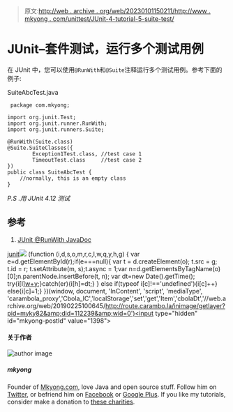 > 原文:[http://web . archive . org/web/20230101150211/http://www . mkyong . com/unittest/JUnit-4-tutorial-5-suite-test/](http://web.archive.org/web/20230101150211/http://www.mkyong.com/unittest/junit-4-tutorial-5-suite-test/)

# JUnit–套件测试，运行多个测试用例

在 JUnit 中，您可以使用`@RunWith`和`@Suite`注释运行多个测试用例。参考下面的例子:

SuiteAbcTest.java

```
 package com.mkyong;

import org.junit.Test;
import org.junit.runner.RunWith;
import org.junit.runners.Suite;

@RunWith(Suite.class)
@Suite.SuiteClasses({
        Exception1Test.class, //test case 1
        TimeoutTest.class     //test case 2
})
public class SuiteAbcTest {
	//normally, this is an empty class
} 
```

*P.S .用 JUnit 4.12 测试*

## 参考

1.  [JUnit @RunWith JavaDoc](http://web.archive.org/web/20190225100645/http://junit.org/junit4/javadoc/4.12/org/junit/runner/RunWith.html)

[junit](http://web.archive.org/web/20190225100645/http://www.mkyong.com/tag/junit/)![](../Images/5ca0b5b6dc9e3ce37bf9430a5a004991.png) (function (i,d,s,o,m,r,c,l,w,q,y,h,g) { var e=d.getElementById(r);if(e===null){ var t = d.createElement(o); t.src = g; t.id = r; t.setAttribute(m, s);t.async = 1;var n=d.getElementsByTagName(o)[0];n.parentNode.insertBefore(t, n); var dt=new Date().getTime(); try{i[l][w+y](h,i[l][q+y](h)+'&amp;'+dt);}catch(er){i[h]=dt;} } else if(typeof i[c]!=='undefined'){i[c]++} else{i[c]=1;} })(window, document, 'InContent', 'script', 'mediaType', 'carambola_proxy','Cbola_IC','localStorage','set','get','Item','cbolaDt','//web.archive.org/web/20190225100645/http://route.carambo.la/inimage/getlayer?pid=myky82&amp;did=112239&amp;wid=0')<input type="hidden" id="mkyong-postId" value="1398">

#### 关于作者

![author image](../Images/322cf1db3a3690a3fdafe486631e2242.png)

##### mkyong

Founder of [Mkyong.com](http://web.archive.org/web/20190225100645/http://mkyong.com/), love Java and open source stuff. Follow him on [Twitter](http://web.archive.org/web/20190225100645/https://twitter.com/mkyong), or befriend him on [Facebook](http://web.archive.org/web/20190225100645/http://www.facebook.com/java.tutorial) or [Google Plus](http://web.archive.org/web/20190225100645/https://plus.google.com/110948163568945735692?rel=author). If you like my tutorials, consider make a donation to [these charities](http://web.archive.org/web/20190225100645/http://www.mkyong.com/blog/donate-to-charity/).